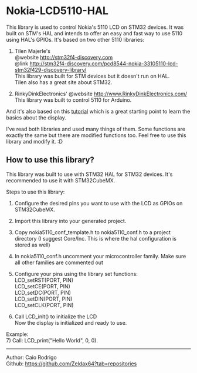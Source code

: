 # Nokia-LCD5110-HAL


This library is used to control Nokia's 5110 LCD on STM32 devices.
It was built on STM's HAL and intends to offer an easy and fast way to use 5110 using HAL's GPIOs.
It's based on two other 5110 libraries:
  1) Tilen Majerle's  
     @website	http://stm32f4-discovery.com  
 	   @link	http://stm32f4-discovery.com/pcd8544-nokia-33105110-lcd-stm32f429-discovery-library/  
  	 This library was built for STM devices but it doesn't run on HAL.  
  	 Tilen also has a great site about STM32.
 
  2) RinkyDinkElectronics'
  	 @website http://www.RinkyDinkElectronics.com/
  	 This library was built to control 5110 for Arduino.  
     
And it's also based on this [tutorial](https://www.youtube.com/watch?v=RAlZ1DHw03g) which is a great starting point to learn the basics about the display.
   
I've read both libraries and used many things of them. Some functions are exactly the same but there are modified functions too. Feel free to use this library and modify it. :D
 
## How to use this library?  
This library was built to use with STM32 HAL for STM32 devices. It's recommended to use it with STM32CubeMX.
 
Steps to use this library:  
  1) Configure the desired pins you want to use with the LCD as GPIOs on STM32CubeMX.
  
  2) Import this library into your generated project.
  
  3) Copy nokia5110_conf_template.h to nokia5110_conf.h to a project directory (I suggest Core/Inc. This is where the hal configuration is stored as well)
  
  4) In nokia5110_conf.h uncomment your microcontroller family. Make sure all other families are commented out
  
  5) Configure your pins using the library set functions:  
  LCD_setRST(PORT, PIN)  
  LCD_setCE(PORT, PIN)  
  LCD_setDC(PORT, PIN)  
  LCD_setDIN(PORT, PIN)  
  LCD_setCLK(PORT, PIN)  
  
  6) Call LCD_init() to initialize the LCD  
  Now the display is initialized and ready to use.  
 
  Example:  
  7) Call: LCD_print("Hello World", 0, 0).

--------------------
Author: Caio Rodrigo  
Github: https://github.com/Zeldax64?tab=repositories

 
